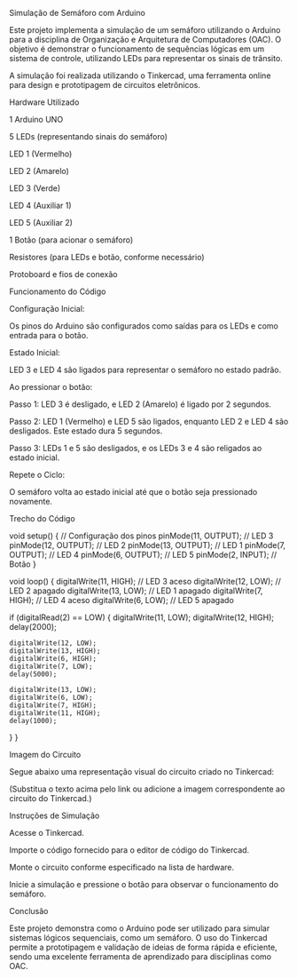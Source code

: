 Simulação de Semáforo com Arduino

Este projeto implementa a simulação de um semáforo utilizando o Arduino para a disciplina de Organização e Arquitetura de Computadores (OAC). O objetivo é demonstrar o funcionamento de sequências lógicas em um sistema de controle, utilizando LEDs para representar os sinais de trânsito.

A simulação foi realizada utilizando o Tinkercad, uma ferramenta online para design e prototipagem de circuitos eletrônicos.

Hardware Utilizado

1 Arduino UNO

5 LEDs (representando sinais do semáforo)

LED 1 (Vermelho)

LED 2 (Amarelo)

LED 3 (Verde)

LED 4 (Auxiliar 1)

LED 5 (Auxiliar 2)

1 Botão (para acionar o semáforo)

Resistores (para LEDs e botão, conforme necessário)

Protoboard e fios de conexão

Funcionamento do Código

Configuração Inicial:

Os pinos do Arduino são configurados como saídas para os LEDs e como entrada para o botão.

Estado Inicial:

LED 3 e LED 4 são ligados para representar o semáforo no estado padrão.

Ao pressionar o botão:

Passo 1: LED 3 é desligado, e LED 2 (Amarelo) é ligado por 2 segundos.

Passo 2: LED 1 (Vermelho) e LED 5 são ligados, enquanto LED 2 e LED 4 são desligados. Este estado dura 5 segundos.

Passo 3: LEDs 1 e 5 são desligados, e os LEDs 3 e 4 são religados ao estado inicial.

Repete o Ciclo:

O semáforo volta ao estado inicial até que o botão seja pressionado novamente.

Trecho do Código

void setup() {
  // Configuração dos pinos
  pinMode(11, OUTPUT);  // LED 3
  pinMode(12, OUTPUT);  // LED 2
  pinMode(13, OUTPUT);  // LED 1
  pinMode(7, OUTPUT);   // LED 4
  pinMode(6, OUTPUT);   // LED 5
  pinMode(2, INPUT);    // Botão
}

void loop() {
  digitalWrite(11, HIGH);  // LED 3 aceso
  digitalWrite(12, LOW);   // LED 2 apagado
  digitalWrite(13, LOW);   // LED 1 apagado
  digitalWrite(7, HIGH);   // LED 4 aceso
  digitalWrite(6, LOW);    // LED 5 apagado

  if (digitalRead(2) == LOW) {
    digitalWrite(11, LOW);
    digitalWrite(12, HIGH);
    delay(2000);

    digitalWrite(12, LOW);
    digitalWrite(13, HIGH);
    digitalWrite(6, HIGH);
    digitalWrite(7, LOW);
    delay(5000);

    digitalWrite(13, LOW);
    digitalWrite(6, LOW);
    digitalWrite(7, HIGH);
    digitalWrite(11, HIGH);
    delay(1000);
  }
}

Imagem do Circuito

Segue abaixo uma representação visual do circuito criado no Tinkercad:


(Substitua o texto acima pelo link ou adicione a imagem correspondente ao circuito do Tinkercad.)

Instruções de Simulação

Acesse o Tinkercad.

Importe o código fornecido para o editor de código do Tinkercad.

Monte o circuito conforme especificado na lista de hardware.

Inicie a simulação e pressione o botão para observar o funcionamento do semáforo.

Conclusão

Este projeto demonstra como o Arduino pode ser utilizado para simular sistemas lógicos sequenciais, como um semáforo. O uso do Tinkercad permite a prototipagem e validação de ideias de forma rápida e eficiente, sendo uma excelente ferramenta de aprendizado para disciplinas como OAC.
